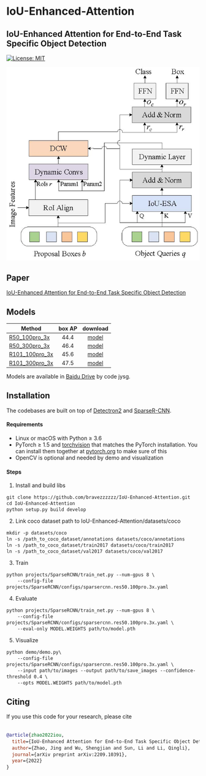 # IoU-Enhanced-Attention
## IoU-Enhanced Attention for End-to-End Task Specific Object Detection

[![License: MIT](https://img.shields.io/badge/License-MIT-yellow.svg)](https://opensource.org/licenses/MIT)

![](readme/overview.jpeg)

## Paper
[IoU-Enhanced Attention for End-to-End Task Specific Object Detection](https://arxiv.org/abs/2209.10391)


## Models
Method | box AP | download
--- |:---:|:---:
[R50_100pro_3x](projects/SparseRCNN/configs/sparsercnn.res50.100pro.3x.yaml) | 44.4 | [model](https://pan.baidu.com/s/1r62IloDxkfTDox8XeCW8Eg) 
[R50_300pro_3x](projects/SparseRCNN/configs/sparsercnn.res50.300pro.3x.yaml) | 46.4 | [model](https://pan.baidu.com/s/1r62IloDxkfTDox8XeCW8Eg)
[R101_100pro_3x](projects/SparseRCNN/configs/sparsercnn.res101.100pro.3x.yaml) | 45.6 | [model](https://pan.baidu.com/s/1r62IloDxkfTDox8XeCW8Eg)
[R101_300pro_3x](projects/SparseRCNN/configs/sparsercnn.res101.300pro.3x.yaml) | 47.5 | [model](https://pan.baidu.com/s/1r62IloDxkfTDox8XeCW8Eg)

Models are available in [Baidu Drive](https://pan.baidu.com/s/1r62IloDxkfTDox8XeCW8Eg) by code jysg.


## Installation
The codebases are built on top of [Detectron2](https://github.com/facebookresearch/detectron2) and [SparseR-CNN](https://github.com/PeizeSun/SparseR-CNN).

#### Requirements
- Linux or macOS with Python ≥ 3.6
- PyTorch ≥ 1.5 and [torchvision](https://github.com/pytorch/vision/) that matches the PyTorch installation.
  You can install them together at [pytorch.org](https://pytorch.org) to make sure of this
- OpenCV is optional and needed by demo and visualization

#### Steps
1. Install and build libs
```
git clone https://github.com/bravezzzzzz/IoU-Enhanced-Attention.git
cd IoU-Enhanced-Attention
python setup.py build develop
```

2. Link coco dataset path to IoU-Enhanced-Attention/datasets/coco
```
mkdir -p datasets/coco
ln -s /path_to_coco_dataset/annotations datasets/coco/annotations
ln -s /path_to_coco_dataset/train2017 datasets/coco/train2017
ln -s /path_to_coco_dataset/val2017 datasets/coco/val2017
```

3. Train
```
python projects/SparseRCNN/train_net.py --num-gpus 8 \
    --config-file projects/SparseRCNN/configs/sparsercnn.res50.100pro.3x.yaml
```

4. Evaluate
```
python projects/SparseRCNN/train_net.py --num-gpus 8 \
    --config-file projects/SparseRCNN/configs/sparsercnn.res50.100pro.3x.yaml \
    --eval-only MODEL.WEIGHTS path/to/model.pth
```

5. Visualize
```    
python demo/demo.py\
    --config-file projects/SparseRCNN/configs/sparsercnn.res50.100pro.3x.yaml \
    --input path/to/images --output path/to/save_images --confidence-threshold 0.4 \
    --opts MODEL.WEIGHTS path/to/model.pth
```


## Citing

If you use this code for your research, please cite

```BibTeX

@article{zhao2022iou,
  title={IoU-Enhanced Attention for End-to-End Task Specific Object Detection},
  author={Zhao, Jing and Wu, Shengjian and Sun, Li and Li, Qingli},
  journal={arXiv preprint arXiv:2209.10391},
  year={2022}
}

```
